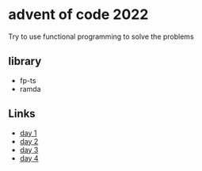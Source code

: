 # advent of code 2022

Try to use functional programming to solve the problems

## library
- fp-ts
- ramda


## Links
- [day 1](./day-1/index.ts)
- [day 2](./day-2/index.ts)
- [day 3](./day-3/index.ts)
- [day 4](./day-4/index.ts)
